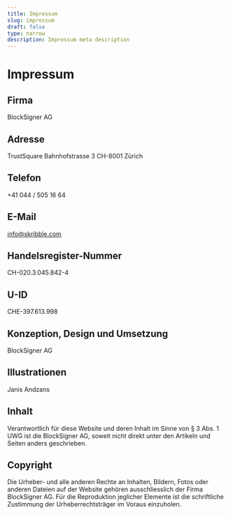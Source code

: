 ```yaml
---
title: Impressum
slug: impressum
draft: false
type: narrow
description: Impressum meta description
---
```


# Impressum

## Firma
BlockSigner AG

## Adresse
TrustSquare
Bahnhofstrasse 3
CH-8001 Zürich

## Telefon
+41 044 / 505 16 64

## E-Mail
[info@skribble.com](mailto:info@skribble.com "info@skribble.com")   

## Handelsregister-Nummer
CH-020.3.045.842-4

## U-ID
CHE-397.613.998

## Konzeption, Design und Umsetzung
BlockSigner AG

## Illustrationen
Janis Andzans

## Inhalt
Verantwortlich für diese Website und deren Inhalt im Sinne von § 3 Abs. 1 UWG ist die BlockSigner AG, soweit nicht direkt unter den Artikeln und Seiten anders geschrieben.

## Copyright
Die Urheber- und alle anderen Rechte an Inhalten, Bildern, Fotos oder anderen Dateien auf der Website gehören ausschliesslich der Firma BlockSigner AG. Für die Reproduktion jeglicher Elemente ist die schriftliche Zustimmung der Urheberrechtsträger im Voraus einzuholen.
